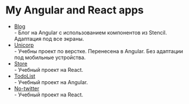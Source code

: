 <h1>My Angular and React apps</h1>

<ul>	
	<li><a href="https://almalib.github.io/angular-app/">Blog</a></li> - Блог на Angular с использованием компонентов из Stencil. Адаптация под все экраны.
	<li><a href="https://almalib.github.io/unicorp/">Unicorp</a></li> - Учебны проект по верстке. Перенесена в Angular. Без адаптации под мобильные устройства.
	<li><a href="https://almalib.github.io/store/">Store</a></li> - Учебный проект на React.
	<li><a href="https://almalib.github.io/todoList/">TodoList</a></li> - Учебный проект на Angular.
	<li><a href="https://almalib.github.io/no-twitter/">No-twitter</a></li> - Учебный проект на React.
</ul>
    
